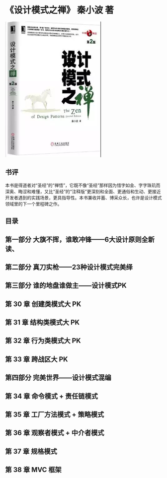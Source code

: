 # 《设计模式之禅》 秦小波 著
![](SHEJIMOSHIZHICHAN.jpg)
## 书评
本书是得道者对“圣经”的“禅悟”，它既不像“圣经”那样因为惜字如金、字字珠玑而深奥、晦涩和难懂，又比“圣经”的“注释版”更深刻和全面、更通俗和生动、更接近开发者遇到的实践场景，更具指导性。本书兼收并蓄、博采众长，也许是设计模式领域里的下一个里程碑之作。
## 目录

## 第一部分 大旗不挥，谁敢冲锋——6大设计原则全新读、


## 第二部分 真刀实枪——23种设计模式完美绎



## 第三部分 谁的地盘谁做主——设计模式PK
## 第 30 章 创建类模式大 PK
## 第 31 章 结构类模式大 PK 
## 第 32 章 行为类模式大 PK
## 第 33 章 跨战区大 PK

## 第四部分 完美世界——设计模式混编
## 第 34 章 命令模式 + 责任链模式
## 第 35 章 工厂方法模式 + 策略模式
## 第 36 章 观察者模式 + 中介者模式
## 第 37 章 规格模式
## 第 38 章 MVC 框架
